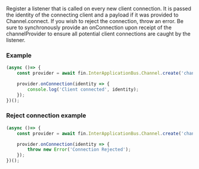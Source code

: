 Register a listener that is called on every new client connection. It is passed the identity of the connecting client and a payload if it was provided to Channel.connect. If you wish to reject the connection, throw an error. Be sure to synchronously provide an onConnection upon receipt of the channelProvider to ensure all potential client connections are caught by the listener.

### Example
```js
(async ()=> {
    const provider = await fin.InterApplicationBus.Channel.create('channelName');

    provider.onConnection(identity => {
        console.log('Client connected', identity);
    });
})();
```

### Reject connection example
```js
(async ()=> {
    const provider = await fin.InterApplicationBus.Channel.create('channelName');

    provider.onConnection(identity => {
        throw new Error('Connection Rejected');
    });
})();
```
